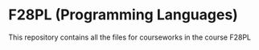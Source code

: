 # F28PL (Programming Languages)
This repository contains all the files for courseworks in the course F28PL

